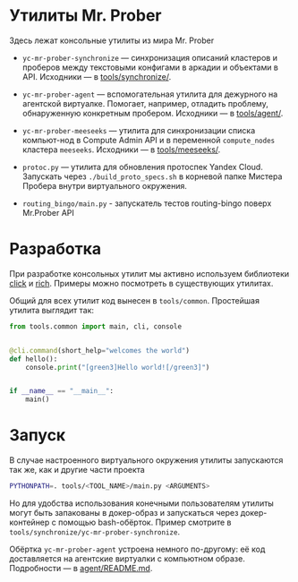 # Утилиты Mr. Prober

Здесь лежат консольные утилиты из мира Mr. Prober

- `yc-mr-prober-synchronize` — синхронизация описаний кластеров и проберов между текстовыми конфигами в аркадии и
  объектами в API. Исходники — в [tools/synchronize/](tools/synchronize/).

- `yc-mr-prober-agent` — вспомогательная утилита для дежурного на агентской виртуалке. Помогает, например, отладить
  проблему, обнаруженную конкретным пробером. Исходники — в [tools/agent/](tools/agent/).

- `yc-mr-prober-meeseeks` — утилита для синхронизации списка компьют-нод в Compute Admin API и в
  переменной `compute_nodes` кластера `meeseeks`. Исходники — в [tools/meeseeks/](tools/meeseeks/).

- `protoc.py` — утилита для обновления протоспек Yandex Cloud. Запускать через `./build_proto_specs.sh` 
в корневой папке Мистера Пробера внутри виртуального окружения.

- `routing_bingo/main.py` - запускатель тестов routing-bingo поверх Mr.Prober API

# Разработка

При разработке консольных утилит мы активно используем библиотеки
[click](https://click.palletsprojects.com/) и [rich](https://github.com/willmcgugan/rich). Примеры можно посмотреть в
существующих утилитах.

Общий для всех утилит код вынесен в `tools/common`. Простейшая утилита выглядит так:

```python
from tools.common import main, cli, console


@cli.command(short_help="welcomes the world")
def hello():
    console.print("[green3]Hello world![/green3]")


if __name__ == "__main__":
    main()
```

# Запуск

В случае настроенного виртуального окружения утилиты запускаются так же, как и другие части проекта

```bash
PYTHONPATH=. tools/<TOOL_NAME>/main.py <ARGUMENTS>
```

Но для удобства использования конечными пользователям утилиты могут быть запакованы в докер-образ и запускаться через
докер-контейнер с помощью bash-обёрток. Пример смотрите в
`tools/synchronize/yc-mr-prober-synchronize`.

Обёртка `yc-mr-prober-agent` устроена немного по-другому: её код доставляется на агентские виртуалки с компьютном
образе. Подробности — в [agent/README.md](agent/README.md).
